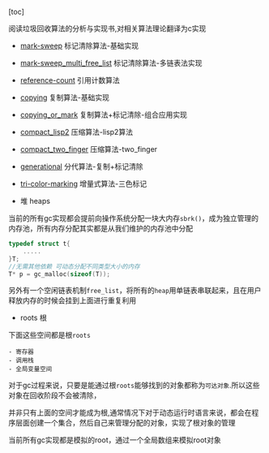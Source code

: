 [toc]

阅读垃圾回收算法的分析与实现书,对相关算法理论翻译为c实现

- [mark-sweep](mark-sweep) 标记清除算法-基础实现
- [mark-sweep_multi_free_list](mark-sweep-multi-free-list) 标记清除算法-多链表法实现
- [reference-count](refcount) 引用计数算法
- [copying](copying) 复制算法-基础实现
- [copying_or_mark](copying-or-mark) 复制算法+标记清除-组合应用实现
- [compact_lisp2](compact-lisp2) 压缩算法-lisp2算法
- [compact_two_finger](compact-two-finger) 压缩算法-two_finger
- [generational](generational) 分代算法-复制+标记清除
- [tri-color-marking](tri-color-marking) 增量式算法-三色标记


- 堆 heaps

当前的所有gc实现都会提前向操作系统分配一块大内存`sbrk()`，成为独立管理的内存池，所有内存分配其实都是从我们维护的内存池中分配
```c
typedef struct t{
    .....
}T;
//无需其他依赖 可动态分配不同类型大小的内存
T* p = gc_malloc(sizeof(T));
```

另外有一个空闲链表机制`free_list`，将所有的`heap`用单链表串联起来，且在用户释放内存的时候会挂到上面进行重复利用

- roots 根

下面这些空间都是根`roots`
```asciidoc
- 寄存器
- 调用栈
- 全局变量空间
```
对于gc过程来说，只要是能通过根`roots`能够找到的对象都称为`可达对象`.所以这些对象在回收阶段不会被清除，

并非只有上面的空间才能成为根,通常情况下对于动态运行时语言来说，都会在程序层面创建一个集合，然后自己来管理分配的对象，实现了根对象的管理

当前所有gc实现都是模拟的root，通过一个全局数组来模拟root对象

